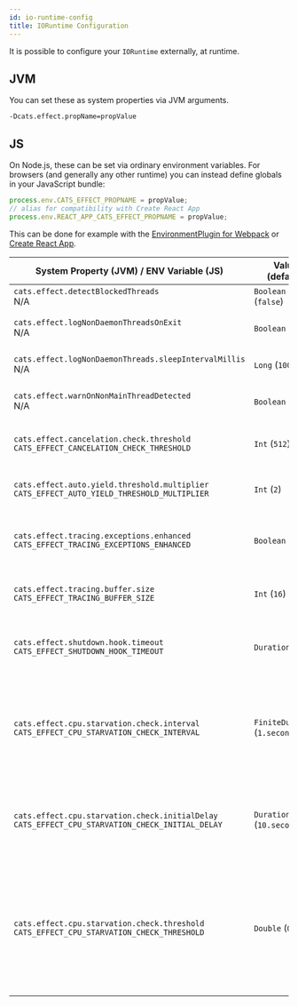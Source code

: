 ```yaml
---
id: io-runtime-config
title: IORuntime Configuration
---
```


It is possible to configure your `IORuntime` externally, at runtime.

## JVM
You can set these as system properties via JVM arguments.
```
-Dcats.effect.propName=propValue
```

## JS
On Node.js, these can be set via ordinary environment variables.
For browsers (and generally any other runtime) you can instead define globals in your JavaScript bundle:

```javascript
process.env.CATS_EFFECT_PROPNAME = propValue;
// alias for compatibility with Create React App
process.env.REACT_APP_CATS_EFFECT_PROPNAME = propValue;
```

This can be done for example with the [EnvironmentPlugin for Webpack](https://webpack.js.org/plugins/environment-plugin/) or [Create React App](https://create-react-app.dev/docs/adding-custom-environment-variables/).

| System Property (JVM) / ENV Variable (JS)                                                         | Value (default)    | Description                                                                                                                       |
|---------------------------------------------------------------------------------------------------|--------------------|-----------------------------------------------------------------------------------------------------------------------------------|
| `cats.effect.detectBlockedThreads` <br/> N/A                                                      | `Boolean` (`false`) | Whether or not we should detect blocked threads. |
| `cats.effect.logNonDaemonThreadsOnExit` <br/> N/A                                                 | `Boolean` (`true`) | Whether or not we should check for non-daemon threads on JVM exit.                                                                |
| `cats.effect.logNonDaemonThreads.sleepIntervalMillis` <br/> N/A                                   | `Long` (`10000L`)  | Time to sleep between checking for presence of non-daemon threads.                                                                |
| `cats.effect.warnOnNonMainThreadDetected` <br/> N/A                                               | `Boolean` (`true`) | Print a warning message when IOApp `main` runs on a non-main thread                                                               |
| `cats.effect.cancelation.check.threshold` <br/> `CATS_EFFECT_CANCELATION_CHECK_THRESHOLD`        | `Int` (`512`)      | Configure how often cancellation is checked. By default, every 512 iterations of the run loop.                                    |
| `cats.effect.auto.yield.threshold.multiplier` <br/> `CATS_EFFECT_AUTO_YIELD_THRESHOLD_MULTIPLIER` | `Int` (`2`)        | `autoYieldThreshold = autoYieldThresholdMultiplier x cancelationCheckThreshold`. See [thread model](../thread-model.md).          |
| `cats.effect.tracing.exceptions.enhanced` <br/> `CATS_EFFECT_TRACING_EXCEPTIONS_ENHANCED`         | `Boolean` (`true`) | Augment the stack traces of caught exceptions to include frames from the asynchronous stack traces. See [tracing](../tracing.md). |
| `cats.effect.tracing.buffer.size` <br/> `CATS_EFFECT_TRACING_BUFFER_SIZE`                         | `Int` (`16`)       | Number of stack frames retained in the tracing buffer. Will be rounded up to next power of two.                                              |
| `cats.effect.shutdown.hook.timeout` <br/> `CATS_EFFECT_SHUTDOWN_HOOK_TIMEOUT`                     | `Duration` (`Inf`) | If your `IOApp` encounters a `Ctrl+C` or `System.exit`, how long it should wait for fiber cancellation before forcibly stopping.  |
| `cats.effect.cpu.starvation.check.interval` <br/> `CATS_EFFECT_CPU_STARVATION_CHECK_INTERVAL`                     | `FiniteDuration` (`1.second`) | The starvation checker repeatedly sleeps for this interval and then checks `monotonic` time when it awakens. It will then print a warning to stderr if it finds that the current time is greater than expected (see `threshold` below). |
| `cats.effect.cpu.starvation.check.initialDelay` <br/> `CATS_EFFECT_CPU_STARVATION_CHECK_INITIAL_DELAY`                     | `Duration` (`10.seconds`) | The initial delay before the CPU starvation checker starts running. Avoids spurious warnings due to the JVM not being warmed up yet. Set to `Duration.Inf` to disable CPU starvation checking. |
| `cats.effect.cpu.starvation.check.threshold` <br/> `CATS_EFFECT_CPU_STARVATION_CHECK_THRESHOLD`                     | `Double` (`0.1`) | The starvation checker will print a warning if it finds that it has been asleep for at least `interval * (1 + threshold)` (where `interval` from above is the expected time to be asleep for). Sleeping for too long is indicative of fibers hogging a worker thread either by performing blocking operations on it or by `cede`ing insufficiently frequently. |
